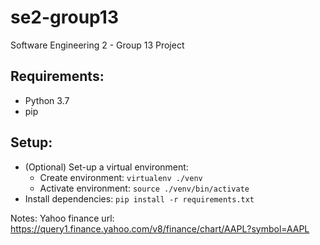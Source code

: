 # se2-group13
Software Engineering 2 - Group 13 Project

## Requirements:
* Python 3.7
* pip

## Setup:
* (Optional) Set-up a virtual environment:
    * Create environment: `virtualenv ./venv`
    * Activate environment: `source ./venv/bin/activate`
* Install dependencies: `pip install -r requirements.txt`

Notes: Yahoo finance url: https://query1.finance.yahoo.com/v8/finance/chart/AAPL?symbol=AAPL